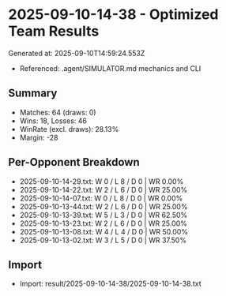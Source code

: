 # 2025-09-10-14-38 - Optimized Team Results

Generated at: 2025-09-10T14:59:24.553Z
- Referenced: .agent/SIMULATOR.md mechanics and CLI

## Summary
- Matches: 64 (draws: 0)
- Wins: 18, Losses: 46
- WinRate (excl. draws): 28.13%
- Margin: -28

## Per-Opponent Breakdown
- 2025-09-10-14-29.txt: W 0 / L 8 / D 0 | WR 0.00%
- 2025-09-10-14-22.txt: W 2 / L 6 / D 0 | WR 25.00%
- 2025-09-10-14-07.txt: W 0 / L 8 / D 0 | WR 0.00%
- 2025-09-10-13-44.txt: W 2 / L 6 / D 0 | WR 25.00%
- 2025-09-10-13-39.txt: W 5 / L 3 / D 0 | WR 62.50%
- 2025-09-10-13-23.txt: W 2 / L 6 / D 0 | WR 25.00%
- 2025-09-10-13-08.txt: W 4 / L 4 / D 0 | WR 50.00%
- 2025-09-10-13-02.txt: W 3 / L 5 / D 0 | WR 37.50%

## Import
- Import: result/2025-09-10-14-38/2025-09-10-14-38.txt
